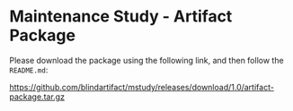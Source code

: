 # Maintenance Study - Artifact Package

Please download the package using the following link, and then follow the `README.md`:

https://github.com/blindartifact/mstudy/releases/download/1.0/artifact-package.tar.gz
